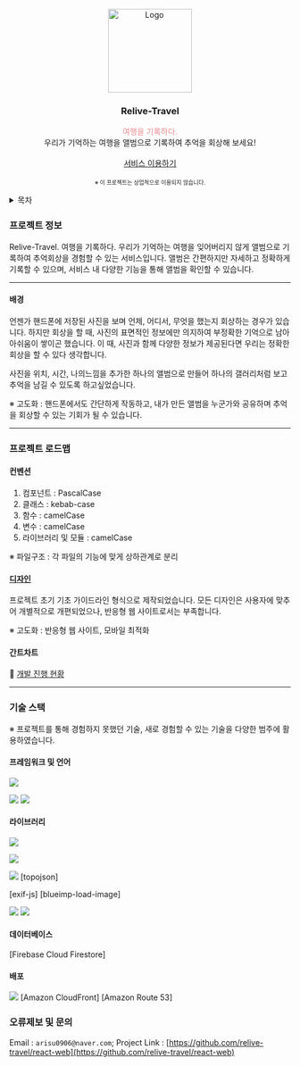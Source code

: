 <!-- PROJECT LOGO -->
<br />
<div align="center">
  <a href="https://github.com/relive-travel/react-web">
    <img src="https://relivetravel.s3.ap-northeast-2.amazonaws.com/image/assets/logo.png" alt="Logo" width="150" height="150">
  </a>

  <h3 align="center">Relive-Travel</h3>

  <p align="center">
    <span style="color: #EB898E;">여행을 기록하다.</span>
    <br />
    우리가 기억하는 여행을 앨범으로 기록하여 추억을 회상해 보세요!
    <br />
    <br />
    <a href="https://relive-travel.site">서비스 이용하기</a>
    <br />
    <br />
    <span style="font-size: 10px;">※ 이 프로젝트는 상업적으로 이용되지 않습니다.</span>
  </p>
</div>

<!-- TABLE OF CONTENTS -->
<details>
  <summary>목차</summary>
  <ol>
    <li>
      <a href="#프로젝트 정보">프로젝트 정보</a>
      <ul>
        <li><a href="#배경">배경</a></li>
      </ul>
    </li>
    <li>
      <a href="#프로젝트 로드맵">프로젝트 로드맵</a>
      <ul>
        <li><a href="#컨벤션">컨벤션</a></li>
        <li><a href="#디자인">디자인</a></li>
        <li><a href="#간트차트">간트차트</a></li>
      </ul>
    </li>
    <li>
      <a href="#프로젝트 기술스택">프로젝트 기술스택</a>
      <ul>
        <li><a href="#프레임워크">프레임워크</a></li>
        <li><a href="#라이브러리">라이브러리</a></li>
        <li><a href="#데이터베이스">데이터베이스</a></li>
        <li><a href="#배포">배포</a></li>
      </ul>
    </li>
    <li><a href="#contact">연락처</a></li>
  </ol>
</details>

### 프로젝트 정보

Relive-Travel. 여행을 기록하다.
우리가 기억하는 여행을 잊어버리지 않게 앨범으로 기록하여 추억회상을 경험할 수 있는 서비스입니다.
앨범은 간편하지만 자세하고 정확하게 기록할 수 있으며, 서비스 내 다양한 기능을 통해 앨범을 확인할 수 있습니다.

---

#### 배경

언젠가 핸드폰에 저장된 사진을 보며 언제, 어디서, 무엇을 했는지 회상하는 경우가 있습니다. 하지만 회상을 할 때, 사진의 표면적인 정보에만 의지하여 부정확한 기억으로 남아 아쉬움이 쌓이곤 했습니다. 이 때, 사진과 함께 다양한 정보가 제공된다면 우리는 정확한 회상을 할 수 있다 생각합니다.

사진을 위치, 시간, 나의느낌을 추가한 하나의 앨범으로 만들어 하나의 갤러리처럼 보고 추억을 남길 수 있도록 하고싶었습니다.

※ 고도화 : 핸드폰에서도 간단하게 작동하고, 내가 만든 앨범을 누군가와 공유하며 추억을 회상할 수 있는 기회가 될 수 있습니다.

---

### 프로젝트 로드맵

#### 컨벤션

1. 컴포넌트 : PascalCase
2. 클래스 : kebab-case
3. 함수 : camelCase
4. 변수 : camelCase
5. 라이브러리 및 모듈 : camelCase

※ 파일구조 : 각 파일의 기능에 맞게 상하관계로 분리

#### [디자인][wireframe-url]

프로젝트 초기 기초 가이드라인 형식으로 제작되었습니다.
모든 디자인은 사용자에 맞추어 개별적으로 개편되었으나, 반응형 웹 사이트로서는 부족합니다.

※ 고도화 : 반응형 웹 사이트, 모바일 최적화

#### 간트차트

📅 [개발 진행 현황][gantchart-url]

<!-- ROADMAP -->

---

### 기술 스택

※ 프로젝트를 통해 경험하지 못했던 기술, 새로 경험할 수 있는 기술을 다양한 범주에 활용하였습니다.

#### 프레임워크 및 언어

<img src="https://img.shields.io/badge/React-61DAFB?style=flat-square&logo=React&logoColor=white"/></a>

<img src="https://img.shields.io/badge/JavaScript-F7DF1E?style=flat-square&logo=JavaScript&logoColor=white"/></a>
<img src="https://img.shields.io/badge/Sass-CC6699?style=flat-square&logo=Sass&logoColor=white"/></a>

#### 라이브러리

<img src="https://img.shields.io/badge/Redux-764ABC?style=flat-square&logo=Redux&logoColor=white"/></a>

<img src="https://img.shields.io/badge/React Router-CA4245?style=flat-square&logo=React Router&logoColor=white"/></a>

<img src="https://img.shields.io/badge/D3.js-F9A03C?style=flat-square&logo=D3.js&logoColor=white"/></a> [topojson]

[exif-js] [blueimp-load-image]

<img src="https://img.shields.io/badge/MUI-007FFF?style=flat-square&logo=MUI&logoColor=white"/></a> <img src="https://img.shields.io/badge/Swiper-6332F6?style=flat-square&logo=Swiper&logoColor=white"/></a>

#### 데이터베이스

[Firebase Cloud Firestore]

#### 배포

<img src="https://img.shields.io/badge/Amazon S3-569A31?style=flat-square&logo=Amazon S3&logoColor=white"/></a>
[Amazon CloudFront]
[Amazon Route 53]

<!-- CONTACT -->

### 오류제보 및 문의

Email : `arisu0906@naver.com`;
Project Link : [https://github.com/relive-travel/react-web](https://github.com/relive-travel/react-web)

<!-- url reference -->

[wireframe-url]: https://www.figma.com/file/v1hmKg1HZrWw1iy6A2GBms/Relive-travel?node-id=1%3A4
[gantchart-url]: https://www.notion.so/62cea3f27f42402090bc0c4a1b73911f
